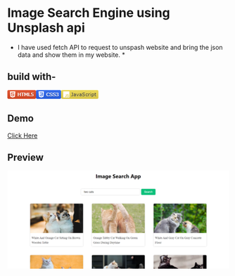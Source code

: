 # Image Search Engine using Unsplash api
* I have used fetch API to request to unspash website and bring the json data and show them in my website. *

## build with-
![Alt text](image.png)![Alt text](image-1.png)![Alt text](image-2.png)

## Demo
[Click Here]()

## Preview
![Alt text](image-3.png)
